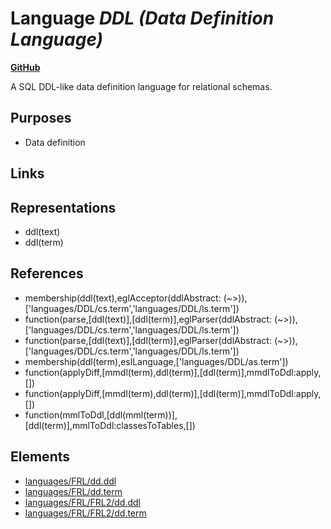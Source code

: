 # Language _DDL (Data Definition Language)_
**[GitHub](https://github.com/softlang/yas/blob/master/languages/DDL)**

A SQL DDL-like data definition language for relational schemas.

## Purposes
* Data definition

## Links

## Representations
* ddl(text)
* ddl(term)

## References
* membership(ddl(text),eglAcceptor(ddlAbstract: (~>)),['languages/DDL/cs.term','languages/DDL/ls.term'])
* function(parse,[ddl(text)],[ddl(term)],eglParser(ddlAbstract: (~>)),['languages/DDL/cs.term','languages/DDL/ls.term'])
* function(parse,[ddl(text)],[ddl(term)],eglParser(ddlAbstract: (~>)),['languages/DDL/cs.term','languages/DDL/ls.term'])
* membership(ddl(term),eslLanguage,['languages/DDL/as.term'])
* function(applyDiff,[mmdl(term),ddl(term)],[ddl(term)],mmdlToDdl:apply,[])
* function(applyDiff,[mmdl(term),ddl(term)],[ddl(term)],mmdlToDdl:apply,[])
* function(mmlToDdl,[ddl(mml(term))],[ddl(term)],mmlToDdl:classesToTables,[])

## Elements
* [languages/FRL/dd.ddl](../files/languages-FRL-dd.ddl.md)
* [languages/FRL/dd.term](../files/languages-FRL-dd.term.md)
* [languages/FRL/FRL2/dd.ddl](../files/languages-FRL-FRL2-dd.ddl.md)
* [languages/FRL/FRL2/dd.term](../files/languages-FRL-FRL2-dd.term.md)
